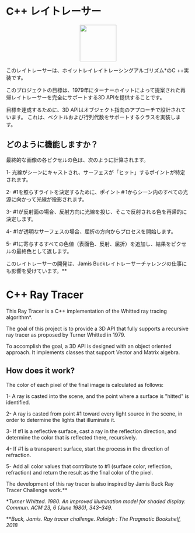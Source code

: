 
# C++ レイトレーサー

<p align="center">
  <img width="100" height="100" src="https://user-images.githubusercontent.com/66903979/88450698-d191f100-ce8b-11ea-9afc-12e17ef423be.jpg">
</p>

このレイトレーサーは、ホイットレイレイトレーシングアルゴリズム*のC ++実装です。

このプロジェクトの目標は、1979年にターナーホイットによって提案された再帰レイトレーサーを完全にサポートする3D APIを提供することです。

目標を達成するために、3D APIはオブジェクト指向のアプローチで設計されています。 これは、ベクトルおよび行列代数をサポートするクラスを実装します。

## どのように機能しますか？

最終的な画像の各ピクセルの色は、次のように計算されます。

1- 光線がシーンにキャストされ、サーフェスが「ヒット」するポイントが特定されます。

2- #1を照らすライトを決定するために、ポイント＃1からシーン内のすべての光源に向かって光線が投影されます。

3- #1が反射面の場合、反射方向に光線を投じ、そこで反射される色を再帰的に決定します。

4- #1が透明なサーフェスの場合、屈折の方向からプロセスを開始します。

5- #1に寄与するすべての色値（表面色、反射、屈折）を追加し、結果をピクセルの最終色として返します。

このレイトレーサーの開発は、Jamis Buckレイトレーサーチャレンジの仕事にも影響を受けています。**

# C++ Ray Tracer 
This Ray Tracer is a C++ implementation of the Whitted ray tracing algorithm*.

The goal of this project is to provide a 3D API that fully supports a recursive ray tracer as proposed by Turner Whitted in 1979.

To accomplish the goal, a 3D API is designed with an object oriented approach. It implements classes that support Vector and Matrix algebra.

## How does it work?
The color of each pixel of the final image is calculated as follows:

1- A ray is casted into the scene, and the point where a surface is "hitted" is identified.

2- A ray is casted from point #1 toward every light source in the scene, in order to determine the lights that illuminate it.

3- If #1 is a reflective surface, cast a ray in the reflection direction, and determine the color that is reflected there, recursively.

4- If #1 is a transparent surface, start the process in the direction of refraction.

5- Add all color values that contribute to #1 (surface color, reflection, refraction) and return the result as the final color of the pixel.

The development of this ray tracer is also inspired by Jamis Buck Ray Tracer Challenge work.**
 
 
 
 
 
 

**Turner Whitted. 1980. An improved illumination model for shaded display. Commun. ACM 23, 6 (June 1980), 343–349.*

***Buck, Jamis. Ray tracer challenge. Raleigh : The Pragmatic Bookshelf, 2018*
